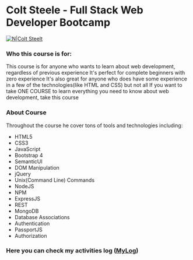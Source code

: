 # Colt Steele - Full Stack Web Developer Bootcamp

[![N|Colt Steelt](https://i.udemycdn.com/user/200_H/4466306_6fd8_3.jpg)](https://www.udemy.com/course/the-web-developer-bootcamp/)

### Who this course is for:
This course is for anyone who wants to learn about web development, regardless of previous experience
It's perfect for complete beginners with zero experience
It's also great for anyone who does have some experience in a few of the technologies(like HTML and CSS) but not all
If you want to take ONE COURSE to learn everything you need to know about web development, take this course

### About Course

Throughout the course he cover tons of tools and technologies including:

* HTML5
* CSS3
* JavaScript
* Bootstrap 4
* SemanticUI
* DOM Manipulation
* jQuery
* Unix(Command Line) Commands
* NodeJS
* NPM
* ExpressJS
* REST
* MongoDB
* Database Associations
* Authentication
* PassportJS
* Authorization

### Here you can check my activities log ([MyLog])

[MyLog]: <https://github.com/poepoedarli/FullStackDev/edit/master/my_study_log.md>

